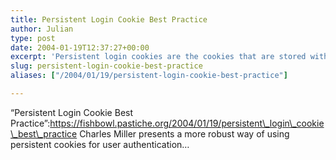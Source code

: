 ```yaml
---
title: Persistent Login Cookie Best Practice
author: Julian
type: post
date: 2004-01-19T12:37:27+00:00
excerpt: 'Persistent login cookies are the cookies that are stored with your browser when you click the �remember me� button on the login form [...] The following recipe for persistent cookies requires no crypto more powerful than a good random number generator.'
slug: persistent-login-cookie-best-practice 
aliases: ["/2004/01/19/persistent-login-cookie-best-practice"]

---
```

&#8220;Persistent Login Cookie Best Practice&#8221;:https://fishbowl.pastiche.org/2004/01/19/persistent\_login\_cookie\_best\_practice Charles Miller presents a more robust way of using persistent cookies for user authentication&#8230;